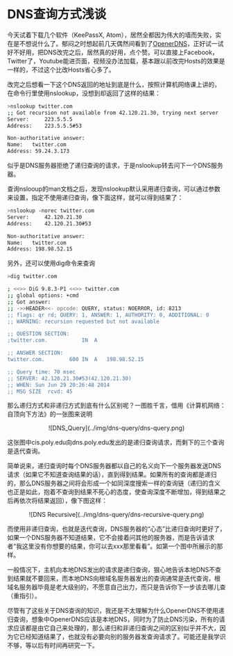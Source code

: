 DNS查询方式浅谈
===============


今天试着下载几个软件（KeePassX, Atom），居然全都因为伟大的墙而失败，实在是不想说什么了。郁闷之时想起前几天偶然间看到了[OpenerDNS](https://code.google.com/p/openerdns/)，正好试一试好不好用，把DNS改完之后，居然真的好用，点个赞。可以直接上Facebook，Twitter了，Youtube能进页面，视频没办法加载，基本跟以前改完Hosts的效果是一样的，不过这个比改Hosts省心多了。

改完之后想看一下这个DNS返回的地址到底是什么，按照计算机网络课上讲的，在命令行里使用nslookup，没想到却返回了这样的结果：

```bash
>nslookup twitter.com
;; Got recursion not available from 42.120.21.30, trying next server
Server:     223.5.5.5
Address:    223.5.5.5#53

Non-authoritative answer:
Name:   twitter.com
Address: 59.24.3.173
```

似乎是DNS服务器拒绝了递归查询的请求，于是nslookup转去问下一个DNS服务器。

查询nslooup的man文档之后，发现nslookup默认采用递归查询，可以通过参数来设置，指定不使用递归查询，像下面这样，就可以得到结果了：

```bash
>nslookup -norec twitter.com
Server:     42.120.21.30
Address:    42.120.21.30#53

Non-authoritative answer:
Name:   twitter.com
Address: 198.98.52.15
```

另外，还可以使用dig命令来查询

```bash
>dig twitter.com

; <<>> DiG 9.8.3-P1 <<>> twitter.com
;; global options: +cmd
;; Got answer:
;; ->>HEADER<<- opcode: QUERY, status: NOERROR, id: 8213
;; flags: qr rd; QUERY: 1, ANSWER: 1, AUTHORITY: 0, ADDITIONAL: 0
;; WARNING: recursion requested but not available

;; QUESTION SECTION:
;twitter.com.           IN  A

;; ANSWER SECTION:
twitter.com.        600 IN  A   198.98.52.15

;; Query time: 70 msec
;; SERVER: 42.120.21.30#53(42.120.21.30)
;; WHEN: Sun Jun 29 20:26:48 2014
;; MSG SIZE  rcvd: 45
```

那么递归方式和非递归方式到底有什么区别呢？一图胜千言，借用《计算机网络：自顶向下方法》的一张图来说明

<center>![DNS_Query](../img/dns-query/dns-query.png)</center>

这张图中cis.poly.edu向dns.poly.edu发出的是递归查询请求，而剩下的三个查询是迭代查询。

简单说来，递归查询时每个DNS服务器都以自己的名义向下一个服务器发送DNS请求（如果它不知道查询结果的话），直到得到结果。如果所有的查询都是递归的，那么DNS服务器之间将会形成一个如同深度搜索一样的查询链（递归的含义也正是如此，抱着不查询到结果不死心的态度，使查询深度不断增加，得到结果之后再依次将结果返回），像下图这样：

<center>![DNS Recursive](../img/dns-query/dns-recursive-query.png)</center>


而使用非递归查询，也就是迭代查询，DNS服务器的“心态”比递归查询时更好了，如果一个DNS服务器不知道结果，它不会接着问其他的服务器，而是告诉请求者“我这里没有你想要的结果，你可以去xxx那里看看”。如第一个图中所展示的那样。

一般情况下，主机向本地DNS发出的请求是递归查询，狠心地告诉本地DNS不查到结果就不要回来，而本地DNS向根域名服务器发出的查询通常是迭代查询，根域名服务器毕竟是老大级别的，不愿意自己出力，而只是告诉你下一步该去哪儿查（重指引）。

尽管有了这些关于DNS查询的知识，我还是不太理解为什么OpenerDNS不使用递归查询，想象中OpenerDNS应该是本地DNS，同时为了防止DNS污染，所有的请求应该都是由它自己来处理的，那么递归和非递归查询之间的区别似乎并不大，因为它已经知道结果了，也就没有必要向别的服务器发查询请求了。可能还是我学识不够，等以后有时间再研究一下。



